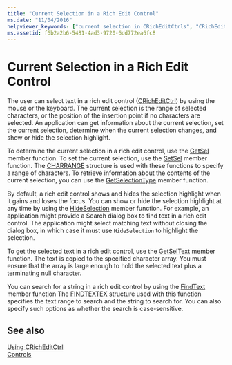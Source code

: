 ```yaml
---
title: "Current Selection in a Rich Edit Control"
ms.date: "11/04/2016"
helpviewer_keywords: ["current selection in CRichEditCtrls", "CRichEditCtrl class [MFC], current selection in", "rich edit controls [MFC], current selection in", "selection, current in CRichEditCtrl"]
ms.assetid: f6b2a2b6-5481-4ad3-9720-6dd772ea6fc8
---
```

# Current Selection in a Rich Edit Control

The user can select text in a rich edit control ([CRichEditCtrl](../mfc/reference/cricheditctrl-class.md)) by using the mouse or the keyboard. The current selection is the range of selected characters, or the position of the insertion point if no characters are selected. An application can get information about the current selection, set the current selection, determine when the current selection changes, and show or hide the selection highlight.

To determine the current selection in a rich edit control, use the [GetSel](../mfc/reference/cricheditctrl-class.md#getsel) member function. To set the current selection, use the [SetSel](../mfc/reference/cricheditctrl-class.md#setsel) member function. The [CHARRANGE](/windows/win32/api/richedit/ns-richedit-charrange) structure is used with these functions to specify a range of characters. To retrieve information about the contents of the current selection, you can use the [GetSelectionType](../mfc/reference/cricheditctrl-class.md#getselectiontype) member function.

By default, a rich edit control shows and hides the selection highlight when it gains and loses the focus. You can show or hide the selection highlight at any time by using the [HideSelection](../mfc/reference/cricheditctrl-class.md#hideselection) member function. For example, an application might provide a Search dialog box to find text in a rich edit control. The application might select matching text without closing the dialog box, in which case it must use `HideSelection` to highlight the selection.

To get the selected text in a rich edit control, use the [GetSelText](../mfc/reference/cricheditctrl-class.md#getseltext) member function. The text is copied to the specified character array. You must ensure that the array is large enough to hold the selected text plus a terminating null character.

You can search for a string in a rich edit control by using the [FindText](../mfc/reference/cricheditctrl-class.md#findtext) member function The [FINDTEXTEX](/windows/win32/api/richedit/ns-richedit-findtextexw) structure used with this function specifies the text range to search and the string to search for. You can also specify such options as whether the search is case-sensitive.

## See also

[Using CRichEditCtrl](../mfc/using-cricheditctrl.md)<br/>
[Controls](../mfc/controls-mfc.md)
